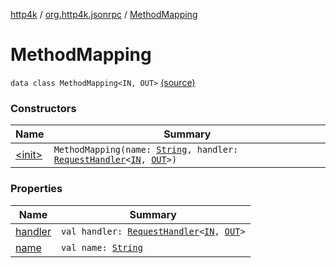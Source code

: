 [http4k](../../index.md) / [org.http4k.jsonrpc](../index.md) / [MethodMapping](./index.md)

# MethodMapping

`data class MethodMapping<IN, OUT>` [(source)](https://github.com/http4k/http4k/blob/master/http4k-jsonrpc/src/main/kotlin/org/http4k/jsonrpc/JsonRpcService.kt#L102)

### Constructors

| Name | Summary |
|---|---|
| [&lt;init&gt;](-init-.md) | `MethodMapping(name: `[`String`](https://kotlinlang.org/api/latest/jvm/stdlib/kotlin/-string/index.html)`, handler: `[`RequestHandler`](../-request-handler.md)`<`[`IN`](index.md#IN)`, `[`OUT`](index.md#OUT)`>)` |

### Properties

| Name | Summary |
|---|---|
| [handler](handler.md) | `val handler: `[`RequestHandler`](../-request-handler.md)`<`[`IN`](index.md#IN)`, `[`OUT`](index.md#OUT)`>` |
| [name](name.md) | `val name: `[`String`](https://kotlinlang.org/api/latest/jvm/stdlib/kotlin/-string/index.html) |
